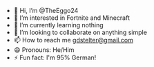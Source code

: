 - 👋 Hi, I’m @TheEggo24
- 👀 I’m interested in Fortnite and Minecraft
- 🌱 I’m currently learning nothing
- 💞️ I’m looking to collaborate on anything simple
- 📫 How to reach me gdstelter@gmail.com
- 😄 Pronouns: He/Him
- ⚡ Fun fact: I'm 95% German!

<!---
TheEggo24/TheEggo24 is a ✨ special ✨ repository because its `README.md` (this file) appears on your GitHub profile.
You can click the Preview link to take a look at your changes.
--->
